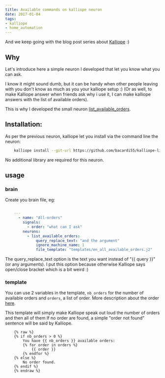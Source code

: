 ```yaml
---
title: Available commands on kalliope neuron
date: 2017-01-04
tags:
- kalliope
- home_automation
---
```



And we keep going with the blog post series about [Kalliope](https://github.com/kalliope-project/kalliope) :)

## Why

Let's introduce here a simple neuron I developed that let you know what you can ask.

I know it might sound dumb, but it can be handy when other people leaving with you don't know as much as you your kalliope setup :) (Or as well, to make Kalliope answer when friends ask why i use it, I can make kalliope answers with the list of available orders).

This is why I developed the small neuron [list_available_orders](https://github.com/bacardi55/kalliope-list-available-orders).

## Installation:

As per the previous neuron, kalliope let you install via the command line the neuron:

```bash
    kalliope install --git-url https://github.com/bacardi55/kalliope-list-available-orders.git
```

No additional library are required for this neuron.

## usage

### brain
Create you brain file, eg:

```yaml

    ---
      - name: "All-orders"
        signals:
          - order: "what can I ask"
        neurons:
          - list_available_orders:
              query_replace_text: "and the argument"
              ignore_machine_name: 1
              file_template: "templates/en_all_available_orders.j2"
```


The query_replace_text option is the text you want instead of "{{ query }}" (or any arguments).
I put this option because otherwise Kalliope says open/close bracket which is a bit weird :)


### template

You can use 2 variables in the template, ```nb_orders``` for the number of available orders and ```orders```, a list of order. More description about the order [here](https://github.com/bacardi55/kalliope-list-available-orders#return-values).


This template will simply make Kalliope speak out loud the number of orders and then all of them If no order are found, a simple "order not found" sentence will be said by Kalliope.

```jinja
    {% raw %}
    {% if nb_orders > 0 %}
        You have {{ nb_orders }} available orders:
        {% for order in orders %}
            {{ order }}
        {% endfor %}
    {% else %}
        No order found.
    {% endif %}
    {% endraw %}
```

